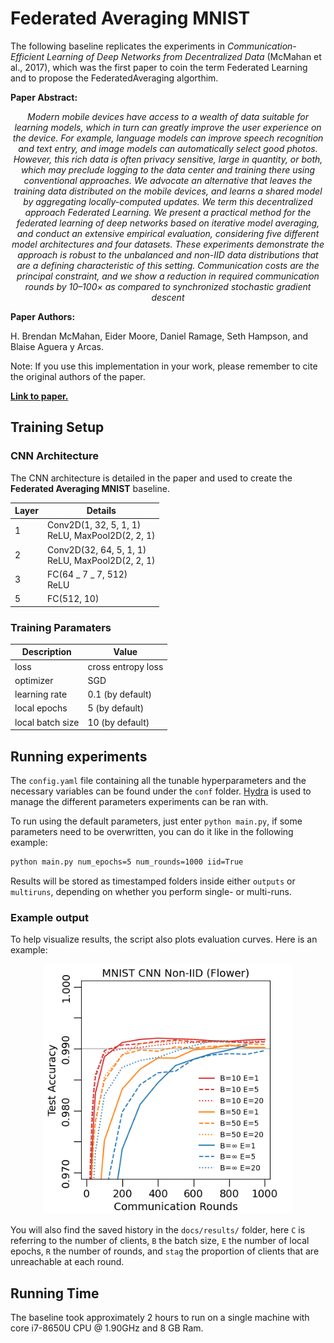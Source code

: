 # Federated Averaging MNIST

The following baseline replicates the experiments in _Communication-Efficient Learning of Deep Networks from Decentralized Data_ (McMahan et al., 2017), which was the first paper to coin the term Federated Learning and to propose the FederatedAveraging algorthim.

**Paper Abstract:**

<center>
<i>Modern mobile devices have access to a wealth
of data suitable for learning models, which in turn
can greatly improve the user experience on the
device. For example, language models can improve speech recognition and text entry, and image models can automatically select good photos.
However, this rich data is often privacy sensitive,
large in quantity, or both, which may preclude
logging to the data center and training there using
conventional approaches. We advocate an alternative that leaves the training data distributed on
the mobile devices, and learns a shared model by
aggregating locally-computed updates. We term
this decentralized approach Federated Learning.
We present a practical method for the federated
learning of deep networks based on iterative
model averaging, and conduct an extensive empirical evaluation, considering five different model architectures and four datasets. These experiments
demonstrate the approach is robust to the unbalanced and non-IID data distributions that are a
defining characteristic of this setting. Communication costs are the principal constraint, and
we show a reduction in required communication
rounds by 10–100× as compared to synchronized
stochastic gradient descent</i>
</center>

**Paper Authors:**

H. Brendan McMahan, Eider Moore, Daniel Ramage, Seth Hampson, and Blaise Aguera y Arcas.

Note: If you use this implementation in your work, please remember to cite the original authors of the paper.

**[Link to paper.](https://arxiv.org/abs/1602.05629)**

## Training Setup

### CNN Architecture

The CNN architecture is detailed in the paper and used to create the **Federated Averaging MNIST** baseline.

| Layer | Details                                                |
| ----- | ------------------------------------------------------ |
| 1     | Conv2D(1, 32, 5, 1, 1) <br/> ReLU, MaxPool2D(2, 2, 1)  |
| 2     | Conv2D(32, 64, 5, 1, 1) <br/> ReLU, MaxPool2D(2, 2, 1) |
| 3     | FC(64 _ 7 _ 7, 512) <br/> ReLU                         |
| 5     | FC(512, 10)                                            |

### Training Paramaters

| Description      | Value              |
| ---------------- | ------------------ |
| loss             | cross entropy loss |
| optimizer        | SGD                |
| learning rate    | 0.1 (by default)   |
| local epochs     | 5 (by default)     |
| local batch size | 10 (by default)    |

## Running experiments

The `config.yaml` file containing all the tunable hyperparameters and the necessary variables can be found under the `conf` folder.
[Hydra](https://hydra.cc/docs/tutorials/) is used to manage the different parameters experiments can be ran with.

To run using the default parameters, just enter `python main.py`, if some parameters need to be overwritten, you can do it like in the following example:

```sh
python main.py num_epochs=5 num_rounds=1000 iid=True
```

Results will be stored as timestamped folders inside either `outputs` or `multiruns`, depending on whether you perform single- or multi-runs.

### Example output

To help visualize results, the script also plots evaluation curves. Here is an example:

<p align="center">
      <img src="docs/centralized_metrics.png" alt="Centralized evaluation results" width="400">
</p>

You will also find the saved history in the `docs/results/` folder,
here `C` is referring to the number of clients, `B` the batch size,
`E` the number of local epochs, `R` the number of rounds, and `stag`
the proportion of clients that are unreachable at each round.

## Running Time

The baseline took approximately 2 hours to run on a single machine with core i7-8650U CPU @ 1.90GHz and 8 GB Ram.
